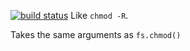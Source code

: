 [![build status](https://secure.travis-ci.org/isaacs/chmodr.png)](http://travis-ci.org/isaacs/chmodr)
Like `chmod -R`.

Takes the same arguments as `fs.chmod()`
